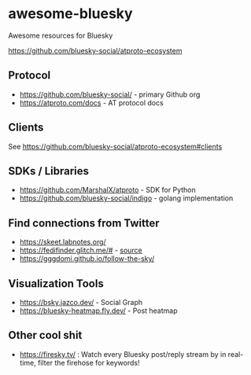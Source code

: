# awesome-bluesky
Awesome resources for Bluesky

https://github.com/bluesky-social/atproto-ecosystem 

## Protocol

* https://github.com/bluesky-social/ - primary Github org
* https://atproto.com/docs - AT protocol docs

## Clients

See https://github.com/bluesky-social/atproto-ecosystem#clients

## SDKs / Libraries

* https://github.com/MarshalX/atproto - SDK for Python
* https://github.com/bluesky-social/indigo - golang implementation


## Find connections from Twitter

* https://skeet.labnotes.org/
* https://fedifinder.glitch.me/# - [source](https://github.com/lucahammer/fedifinder)
* https://gggdomi.github.io/follow-the-sky/

## Visualization Tools

* https://bsky.jazco.dev/ - Social Graph
* https://bluesky-heatmap.fly.dev/ - Post heatmap

## Other cool shit

* https://firesky.tv/ : Watch every Bluesky post/reply stream by in real-time, filter the firehose for keywords!
